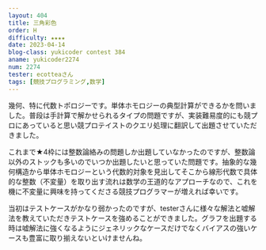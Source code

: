 ```yaml
---
layout: 404
title: 三角彩色
order: H
difficulty: ★★★★
date: 2023-04-14
blog-class: yukicoder contest 384
aname: yukicoder2274
num: 2274
tester: ecotteaさん
tags: [競技プログラミング,数学]
---
```


<p>
幾何、特に代数トポロジーです。単体ホモロジーの典型計算ができるかを問いました。普段は手計算で解かせられるタイプの問題ですが、実装難易度的にも競プロにあっていると思い競プロテイストのクエリ処理に翻訳して出題させていただきました。
</p>
<p>
これまで★4枠には整数論絡みの問題しか出題していなかったのですが、整数論以外のストックも多いのでいつか出題したいと思っていた問題です。抽象的な幾何構造から単体ホモロジーという代数的対象を見出してそこから線形代数で具体的な整数（不変量）を取り出す流れは数学の王道的なアプローチなので、これを機に不変量に興味を持ってくださる競技プログラマーが増えれば幸いです。
</p>
<p>
当初はテストケースがかなり弱かったのですが、testerさんに様々な解法と嘘解法を教えていただきテストケースを強めることができました。グラフを出題する時は嘘解法に強くなるようにジェネリックなケースだけでなくバイアスの強いケースも豊富に取り揃えないといけませんね。
</p>
